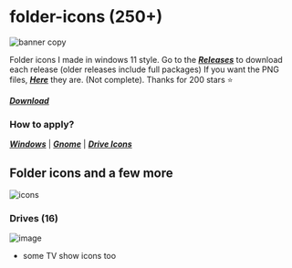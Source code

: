 # folder-icons (250+)
![banner copy](https://github.com/sameerasw/folder-icons/assets/68902530/9b18a31b-c14f-4d68-8bc4-dbe9f70f7a4d)

Folder icons I made in windows 11 style.
Go to the [***Releases***](https://github.com/sameerasw/folder-icons/releases) to download each release (older releases include full packages)
If you want the PNG files, [***Here***](https://github.com/sameerasw/folder-icons/tree/main/PNGs) they are. (Not complete). Thanks for 200 stars ⭐

[***Download***](https://github.com/sameerasw/folder-icons/releases/latest/)

### How to apply?           
[***Windows***](https://t.me/tidwib/81) | 
[***Gnome***](https://t.me/tidwib/84) | 
[***Drive Icons***](https://t.me/tidwib/344)

## Folder icons and a few more
![icons](https://github.com/sameerasw/folder-icons/assets/68902530/66bf7606-2f1b-43b2-aafa-6727bb6642d6)

### Drives (16)
![image](https://user-images.githubusercontent.com/68902530/201514580-2605b753-b992-43f0-b38f-c46156ac1edb.png)

+ some TV show icons too

